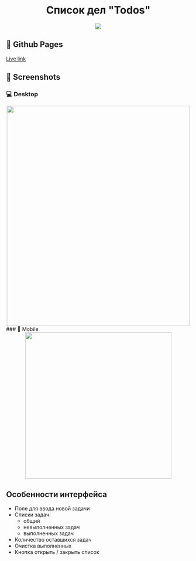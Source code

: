<h1 align="center">Список дел "Todos"</h1>

<p align="center">
    <a href="https://skillicons.dev">
        <img src="https://skillicons.dev/icons?i=html,sass,vite,react,ts,jest" />
    </a>
</p>

## 🔗 Github Pages

[Live link](https://alpha3625.github.io/todos/)

## 📸 Screenshots

### 💻 Desktop
<div align="center">
    <img width="500px" height="600px" src="https://github.com/user-attachments/assets/ae46da43-e8c4-457b-8b03-fd6a0d900107"/>
</div>
### 📱 Mobile
<div align="center">
    <img height="400px" src="https://github.com/user-attachments/assets/4da5cdb3-34a7-44a2-bc95-918b7bb0d4a3"/>
</div>

## Особенности интерфейса
- Поле для ввода новой задачи
- Списки задач:
  - общий
  - невыполненных задач
  - выполненных задач
- Количество оставшихся задач
- Очистка выполненных
- Кнопка открыть / закрыть список
